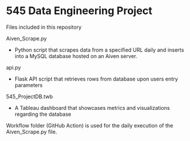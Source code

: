# 545 Data Engineering Project

Files included in this repository

Aiven_Scrape.py
 - Python script that scrapes data from a specified URL daily and inserts into a MySQL database hosted on an Aiven server.

api.py
 - Flask API script that retrieves rows from database upon users entry parameters

545_ProjectDB.twb
 - A Tableau dashboard that showcases metrics and visualizations regarding the database

Workflow folder (GitHub Action) is used for the daily execution of the Aiven_Scrape.py file. 
